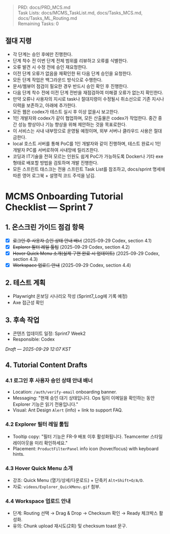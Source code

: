 > PRD: docs/PRD_MCS.md  
> Task Lists: docs/MCMS_TaskList.md, docs/Tasks_MCS.md, docs/Tasks_ML_Routing.md  
> Remaining Tasks: 0

## 절대 지령
- 각 단계는 승인 후에만 진행한다.
- 단계 착수 전 이번 단계 전체 범위를 리뷰하고 오류를 식별한다.
- 오류 발견 시 수정 전에 승인 재요청한다.
- 이전 단계 오류가 없음을 재확인한 뒤 다음 단계 승인을 요청한다.
- 모든 단계 작업은 백그라운드 방식으로 수행한다.
- 문서/웹뷰어 점검이 필요한 경우 반드시 승인 확인 후 진행한다.
- 다음 단계 착수 전에 이전 단계 전반을 재점검하여 미해결 오류가 없는지 확인한다.
- 만약 오류나 사용자의 지시로 task나 절대지령이 수정될시 취소선으로 기존 지시나 이력을 보존하고, 아래에 추가한다.
- 모든 웹은 codex가 테스트 실시 후 이상 없을시 보고한다.
- 1인 개발자와 codex가 같이 협업하며, 모든 산출물은 codex가 작업한다. 중간 중간 성능 향상이나 기능 향상을 위해 제안하는 것을 목표로한다.
- 이 서비스는 사내 내부망으로 운영될 예정이며, 외부 서버나 클라우드 사용은 절대 금한다.
- local 호스트 서버를 통해 PoC를 1인 개발자와 같이 진행하며, 테스트 완료시 1인 개발자 PC를 서버로하여 사내망에 릴리즈한다.
- 코딩과 IT기술을 전혀 모르는 인원도 쉽게 PoC가 가능하도록 Docker나 기타 exe 형태로 배포할 방법을 검토하며 개발 진행한다.
- 모든 스프린트 태스크는 전용 스프린트 Task List를 참조하고, docs/sprint 명세에 따른 영어 로그북 + 설명적 코드 주석을 남김.
# MCMS Onboarding Tutorial Checklist — Sprint 7

## 1. 온스크린 가이드 점검 항목
- [x] ~~로그인 후 사용자 승인 상태 안내 배너~~ (2025-09-29 Codex, section 4.1)
- [x] ~~Explorer 필터 레일 툴팁~~ (2025-09-29 Codex, section 4.2)
- [x] ~~Hover Quick Menu 소개(실제 구현 완료 시 업데이트)~~ (2025-09-29 Codex, section 4.3)
- [x] ~~Workspace 업로드 안내~~ (2025-09-29 Codex, section 4.4)

## 2. 테스트 계획
- Playwright 온보딩 시나리오 작성 (Sprint7_Log에 기록 예정)
- Axe 접근성 확인

## 3. 후속 작업
- 콘텐츠 업데이트 일정: Sprint7 Week2
- Responsible: Codex

*Draft — 2025-09-29 12:07 KST*
## 4. Tutorial Content Drafts
### 4.1 로그인 후 사용자 승인 상태 안내 배너
- Location: `/auth/verify-email` onboarding banner.
- Messaging: "현재 승인 대기 상태입니다. Ops 팀이 이메일을 확인하는 동안 Explorer 기능은 읽기 전용입니다."
- Visual: Ant Design `Alert` (info) + link to support FAQ.

### 4.2 Explorer 필터 레일 툴팁
- Tooltip copy: "필터 기능은 FR-9 배포 이후 활성화됩니다. Teamcenter 스타일 레이아웃을 미리 확인하세요."
- Placement: `ProductFilterPanel` info icon (hover/focus) with keyboard hints.

### 4.3 Hover Quick Menu 소개
- 강조: Quick Menu (열기/상세/다운로드) + 단축키 `Alt+Shift+O/A/D`.
- 자료: `videos/Explorer_QuickMenu.gif` 첨부.

### 4.4 Workspace 업로드 안내
- 단계: Routing 선택 → Drag & Drop → Checksum 확인 → Ready 체크박스 활성화.
- 유의: Chunk upload 재시도(2회) 및 checksum toast 문구.


